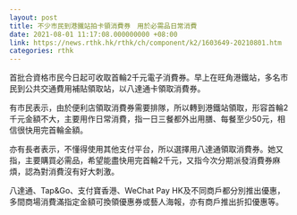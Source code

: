 ```yaml
---
layout: post
title: 不少市民到港鐵站拍卡領消費券　用於必需品日常消費　
date: 2021-08-01 11:17:08.000000000 +08:00
link: https://news.rthk.hk/rthk/ch/component/k2/1603649-20210801.htm
categories: rthk
---
```


首批合資格市民今日起可收取首輪2千元電子消費券。早上在旺角港鐵站，多名市民到公共交通費用補貼領取站，以八達通卡領取消費券。

有市民表示，由於便利店領取消費券需要排隊，所以轉到港鐵站領取，形容首輪2千元金額不大，主要用作日常消費，指一日三餐都外出用膳、每餐至少50元，相信很快用完首輪金額。

亦有長者表示，不懂得使用其他支付平台，所以選擇用八達通領取消費券。她又指，主要購買必需品，希望能盡快用完首輪2千元，又指今次分期派發消費券麻煩，認為對消費沒有好大刺激。

八達通、Tap&Go、支付寶香港、WeChat Pay HK及不同商戶都分別推出優惠，多間商場消費滿指定金額可換領優惠券或藝人海報，亦有商戶推出折扣優惠等。
